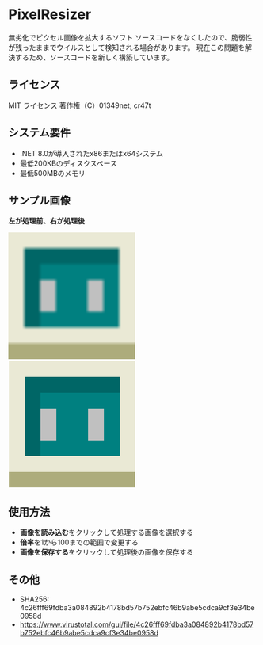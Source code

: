 # PixelResizer
無劣化でピクセル画像を拡大するソフト
ソースコードをなくしたので、脆弱性が残ったままでウイルスとして検知される場合があります。
現在この問題を解決するため、ソースコードを新しく構築しています。

## ライセンス
MIT ライセンス
著作権（C）01349net, cr47t

## システム要件
* .NET 8.0が導入されたx86またはx64システム
* 最低200KBのディスクスペース
* 最低500MBのメモリ

## サンプル画像
**左が処理前、右が処理後**

<p>
<img width="256" height="256" alt="処理前" src="before.png" />
<img width="256" height="256" alt="処理後" src="after.png" />
</p>

## 使用方法
* **画像を読み込む**をクリックして処理する画像を選択する
* **倍率**を1から100までの範囲で変更する
* **画像を保存する**をクリックして処理後の画像を保存する

## その他
* SHA256: 4c26fff69fdba3a084892b4178bd57b752ebfc46b9abe5cdca9cf3e34be0958d
* https://www.virustotal.com/gui/file/4c26fff69fdba3a084892b4178bd57b752ebfc46b9abe5cdca9cf3e34be0958d
